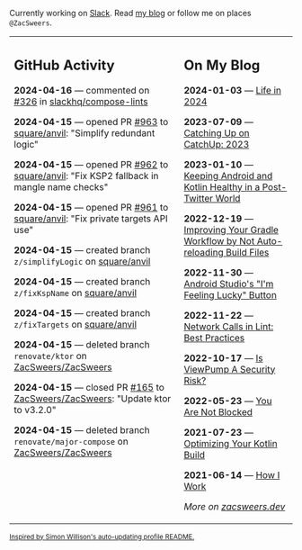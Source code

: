 Currently working on [Slack](https://slack.com/). Read [my blog](https://zacsweers.dev/) or follow me on places `@ZacSweers`.

<table><tr><td valign="top" width="60%">

## GitHub Activity
<!-- githubActivity starts -->
**2024-04-16** — commented on [#326](https://github.com/slackhq/compose-lints/issues/326#issuecomment-2059433802) in [slackhq/compose-lints](https://github.com/slackhq/compose-lints)

**2024-04-15** — opened PR [#963](https://github.com/square/anvil/pull/963) to [square/anvil](https://github.com/square/anvil): "Simplify redundant logic"

**2024-04-15** — opened PR [#962](https://github.com/square/anvil/pull/962) to [square/anvil](https://github.com/square/anvil): "Fix KSP2 fallback in mangle name checks"

**2024-04-15** — opened PR [#961](https://github.com/square/anvil/pull/961) to [square/anvil](https://github.com/square/anvil): "Fix private targets API use"

**2024-04-15** — created branch `z/simplifyLogic` on [square/anvil](https://github.com/square/anvil)

**2024-04-15** — created branch `z/fixKspName` on [square/anvil](https://github.com/square/anvil)

**2024-04-15** — created branch `z/fixTargets` on [square/anvil](https://github.com/square/anvil)

**2024-04-15** — deleted branch `renovate/ktor` on [ZacSweers/ZacSweers](https://github.com/ZacSweers/ZacSweers)

**2024-04-15** — closed PR [#165](https://github.com/ZacSweers/ZacSweers/pull/165) to [ZacSweers/ZacSweers](https://github.com/ZacSweers/ZacSweers): "Update ktor to v3.2.0"

**2024-04-15** — deleted branch `renovate/major-compose` on [ZacSweers/ZacSweers](https://github.com/ZacSweers/ZacSweers)
<!-- githubActivity ends -->
</td><td valign="top" width="40%">

## On My Blog
<!-- blog starts -->
**2024-01-03** — [Life in 2024](https://www.zacsweers.dev/life-in-2024/)

**2023-07-09** — [Catching Up on CatchUp: 2023](https://www.zacsweers.dev/catching-up-on-catchup-2023/)

**2023-01-10** — [Keeping Android and Kotlin Healthy in a Post-Twitter World](https://www.zacsweers.dev/keeping-android-healthy/)

**2022-12-19** — [Improving Your Gradle Workflow by Not Auto-reloading Build Files](https://www.zacsweers.dev/improving-your-workflow-by-not-auto-reloading-build-files/)

**2022-11-30** — [Android Studio's "I'm Feeling Lucky" Button](https://www.zacsweers.dev/android-studios-im-feeling-lucky-button/)

**2022-11-22** — [Network Calls in Lint: Best Practices](https://www.zacsweers.dev/network-calls-in-lint-best-practices/)

**2022-10-17** — [Is ViewPump A Security Risk?](https://www.zacsweers.dev/is-viewpump-a-security-risk/)

**2022-05-23** — [You Are Not Blocked](https://www.zacsweers.dev/you-are-not-blocked/)

**2021-07-23** — [Optimizing Your Kotlin Build](https://www.zacsweers.dev/optimizing-your-kotlin-build/)

**2021-06-14** — [How I Work](https://www.zacsweers.dev/how-i-work/)
<!-- blog ends -->
_More on [zacsweers.dev](https://zacsweers.dev/)_
</td></tr></table>

<sub><a href="https://simonwillison.net/2020/Jul/10/self-updating-profile-readme/">Inspired by Simon Willison's auto-updating profile README.</a></sub>